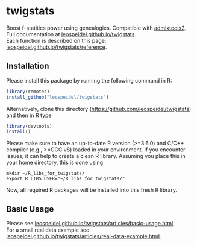 # twigstats

Boost f-statitics power using genealogies. Compatible with [admixtools2](https://uqrmaie1.github.io/admixtools/index.html).<br/>
Full documentation at [leospeidel.github.io/twigstats](https://leospeidel.github.io/twigstats).<br/>
Each function is described on this page: [leospeidel.github.io/twigstats/reference](https://leospeidel.github.io/twigstats/reference).

## Installation

Please install this package by running the following command in R:
```R
library(remotes)
install_github("leospeidel/twigstats")
```

Alternatively, clone this directory (https://github.com/leospeidel/twigstats) and then in R type
```R
library(devtools)
install()
```

Please make sure to have an up-to-date R version (>=3.6.0) and C/C++ compiler (e.g., >=GCC v8) loaded in your environment.
If you encounter issues, it can help to create a clean R library. Assuming you place this in your home directory, this is done using
```
mkdir ~/R_libs_for_twigstats/
export R_LIBS_USER="~/R_libs_for_twigstats/"
```
Now, all required R packages will be installed into this fresh R library.

## Basic Usage

Please see [leospeidel.github.io/twigstats/articles/basic-usage.html](https://leospeidel.github.io/twigstats/articles/basic-usage.html).<br/>
For a small real data example see [leospeidel.github.io/twigstats/articles/real-data-example.html](https://leospeidel.github.io/twigstats/articles/real-data-example.html).
